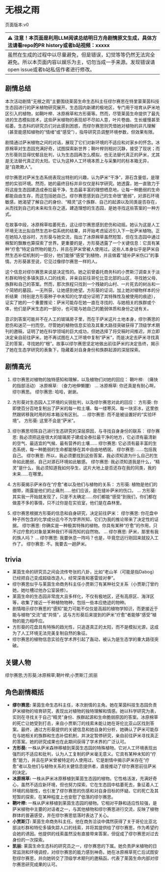 # 无根之雨
页面版本:v0
 

| :warning: 注意！本页面是利用LLM阅读总结明日方舟剧情原文生成，具体方法请看repo的PR history或者b站视频：xxxxx           |
|:----------------------------|
| 虽然在生成的过程中以尽量避免，但是错误，幻觉等等仍然无法完全避免。所以本页面内容以娱乐为主，切勿当成一手来源。发现错误请open issue或者b站私信作者进行修改。|



## 剧情总结
本次活动剧情“无根之雨”主要围绕莱茵生命生态科主任缪尔赛思在特里蒙莱茵科技生态园进行的萨米植物研究展开。生态园内新建的极地区，专门用于培育从萨米地区引入的植物，如鞘叶榉、冰原棉草和方形葵等。然而，尽管莱茵生命提供了最先进的生态模拟技术，这些萨米植物的表现却不尽如人意，叶片卷曲、生长缓慢甚至枯萎。生态科的研究员们对此感到困惑，而缪尔赛思则凭借她对植物的非凡理解（甚至能感知植物的“情绪”或“感受”），指导研究员调整环境参数，但效果有限。

剧情通过萨米植物之间的对话，展现了它们对新环境的不适应和对家乡的怀念。冰原棉草对生态园充满好奇，试图探索新世界；鞘叶榉则相对沉静，接受了现状；而方形葵则显得忧郁且批判，认为生态园再怎么模拟，也无法替代真正的萨米，尤其是无法替代真正的太阳。它认为这种人工环境本质上与采集时的标本箱无异，是“自欺欺人”。

缪尔赛思对萨米生态系统表现出特别的兴趣，认为萨米“干净”，源石含量低，是理想的实验环境。然而，她的最终目标并非仅仅是科学研究。她透露，她一直致力于将这座生态园建造成泰拉最干净、生态最丰富的理想栖息地，让每一种脆弱的生命都能自由生存，而这包括她自己。缪尔赛思感到自己的生命很“脆弱”，对源石环境敏感，她渴望了解自己的身份、“精灵”这个族群、自己的起源以及同类是否存在，从而找到自己的未来和生存之道。建造理想的生态园，是她寻找这些答案的一种方式。

在故事中段，冰原棉草枯萎死去，这让缪尔赛思感到悲伤和动摇。她认为这是人工环境无法比拟自然生态补偿系统的结果，并开始考虑延迟引入下一批萨米植物。正在她陷入低谷时，方形葵与她交流，指出了冰原棉草虽然短暂，但在生态园中通过棉絮的飘散也算探索了世界。更重要的是，方形葵透露了一个关键信息：它具有某种“疗愈”特定自然物的能力，并且在萨米曾被人使用过。这些人本身似乎是萨米自然生态补偿机制的一部分，他们能够“感受”到植物，并且做着“缝补萨米伤口”的事情。方形葵甚至说，它见过像缪尔赛思一样的人。

这个信息对缪尔赛思来说是决定性的。她之前曾委托商务科的小贾斯汀调查关于淡杉群和特伦多镇失踪人口的线索，并亲自前往哥伦比亚北部的山区，寻找她父母、族群和自己的答案。然而，那次旅程只找到一个残破的山村、一片死去的树丛和一个简陋的墓园，一无所获，让她感到绝望。方形葵的证词，加上她对植物样本的分析结果（特别是方形葵种子中未知的化学成分证明了其特殊性及被使用的痕迹），证实了她的一个重要推论：萨米可能存在她一直在寻找的、与她相关的族群或个体，他们是萨米生态的一部分，也可能与她自己的脆弱体质和身份之谜有关。

意识到答案可能并不在人工的玻璃房子里，而在于萨米这片土地本身，缪尔赛思的悲伤和迷茫一扫而空。尽管她的植物信息实验及其重大路径突破获得了顶级学术期刊的邀稿，证明了她在科学领域的巨大成功，但她选择了将交稿时间推迟，并立即决定亲自前往萨米。她不再试图在人工环境中复制“萨米”，而是决定去萨米寻找真正的答案，寻找她的“根”。故事以缪尔赛思坚定地做出前往萨米的决定告终，揭示了她在生态学研究的表象下，隐藏着对自身身份和族群起源的深层探索。
## 剧情高光
1.  缪尔赛思对植物的独特感知和理解，以及植物们对她的回应：
    鞘叶榉: （痛快的指部活动）
    冰原棉草: （奋力地伸懒腰）
    ...
    冰原棉草: 你还真是有耐心啊，缪尔赛思。
    缪尔赛思: 哈哈，谢谢。

2.  方形葵对生态园人工环境的尖锐批判，以及缪尔赛思对此的回应：
    方形葵: 你即使百分百地复制出了萨米的每一粒土壤、每一缕寒风、每一块坚冰，这里依然跟转移我时用的标本箱没有区别。
    ...
    缪尔赛思: 而不是被设置好的“实验环境”。
    方形葵: 这里不会是“萨米”。

3.  缪尔赛思坦陈自己进行生态研究的深层原因，与寻找自身身份的联系：
    缪尔赛思: 我必须把这座很大的玻璃房子建成全泰拉最干净的地方，它必须有最清新的空气、最适宜的气候、最有营养的土壤......
    缪尔赛思: 它必须有最丰富的生态系统，每一种脆弱的生命都能够在其中自由地栖居。
    缪尔赛思: ......包括我自己。
    缪尔赛思: 所以，我必须要找到这些答案，我必须知道为什么自己的生命如此脆弱，自己对源石环境如此敏感。
    缪尔赛思: 我必须知道我是什么，“精灵”是什么，我必须知道我如何孕生，这片大地上是否还存在我的同类，我的未来......在哪里。

4.  方形葵揭示萨米存在“疗愈”者以及他们与植物的关系：
    方形葵: 植物是他们的绷带，雨露是他们的止痛剂......他们应该，是在缝补萨米的伤口。
    ...
    方形葵: 其实我一开始就发现了，只是不太确定......你们都能“感受”到我们，你们都在做差不多的事情，只不过你是在实验室，他们是在森林里。

5.  缪尔赛思根据方形葵的信息和自身研究，决定前往萨米：
    缪尔赛思: 你花盘中种子所包含的化学成分迄今不为学界所知，它们为我的推论带来了决定性的证据。
    缪尔赛思: 你确实是一种极其特殊的植物。你具有某种“疗愈”的作用，只不过疗愈的对象是某种我们不得而知的自然物。
    ...
    缪尔赛思: 萨米，那里有我的族人吗？
    ...
    缪尔赛思: 我要休息一阵吗？也是，毕竟您远行刚回来就投入工作了。
    缪尔赛思: 不。我要去一趟萨米。
## trivia
*   莱茵生命的研究员之间会流传夸张的八卦，比如“老山羊（可能是指Dabog）已经把自己变成超级改造人，经常深夜和塞雷娅对拳”。
*   缪尔赛思似乎与莱茵生命商务科主任小贾斯汀有某种社交关系（小贾斯汀曾约她，她吐槽过他办公室装修）。
*   莱茵生命的生态园非常庞大且多样化，不仅有极地区，还有高原区、海洋区等，收集了接近一千种植物物种，包括一些本应绝迹的物种。
*   剧情暗示缪尔赛思的“感知”能力可能不仅仅是高超的植物学知识，而更接近于能与植物“交流”或“共情”，这与方形葵后来提到的萨米“疗愈”者能够“感受”植物的能力相呼应。
*   方形葵的花盘具有特殊的趋光性，只追逐真正的太阳，而不是模拟光源，这成为了人工环境无法完美复制自然的象征。
*   缪尔赛思的植物信息实验在学术界引起了轰动，被认为是生态学的重大路径突破。
## 关键人物
缪尔赛思;方形葵;冰原棉草;鞘叶榉;小贾斯汀;凯丽
## 角色剧情概括
-   **缪尔赛思:** 莱茵生命生态科主任，本次剧情的主角。她在莱茵科技生态园负责萨米植物的培育研究，表现出对植物的独特理解和情感。她以科学研究为表，实则在寻找关于自己“精灵”身份、族群起源和生命脆弱原因的答案。冰原棉草的死亡让她受到打击，来自小贾斯汀的线索未能让她在哥伦比亚山区找到答案。最终，通过方形葵提供的关键信息和她自身的分析，她确认了萨米可能存在与她相关的族群和生态补偿机制，并决定暂停研究，亲自前往萨米寻找真正的答案。她的研究成果也在此期间获得了学术界的广泛认可。
-   **方形葵:** 一株从萨米森林移植到莱茵生态园的特殊植物。它对人工环境表现出强烈的不适应和批判，认为人工复制的萨米毫无意义。它具有某种未知的“疗愈”能力，并且在萨米曾被特定的人使用过。它是剧情中揭示萨米存在“疗愈”者以及他们与植物关系的关健信息提供者，直接推动了缪尔赛思前往萨米的决定。
-   **冰原棉草:** 一株从萨米冰原移植到莱茵生态园的植物。它性格活泼，充满好奇心，虽然不适应新环境，但也努力探索。它在生态园中枯萎死去，象征着人工环境的局限性，也引发了缪尔赛思的伤感和对自身目标的怀疑。它的死亡及其短暂的探索，在某种程度上也安慰了低落的缪尔赛思。
-   **鞘叶榉:** 一株从萨米移植到莱茵生态园的植物。它相对平静和适应性较强，是萨米植物中主要的对话者之一，与其他植物和缪尔赛思进行交流，反映了植物群体的普遍感受，并在缪尔赛思低落时表达了关心。
-   **小贾斯汀:** 莱茵生命商务科主任。他在商务洽谈中偶然获得了关于哥伦比亚北部淡杉群和特伦多镇失踪人口的线索，并将其提供给了缪尔赛思，作为希望约会她的诱因。他提供的线索虽然没有直接带来答案，但促成了缪尔赛思对过去身份的一次探索。
-   **凯丽:** 莱茵生命生态科的研究员之一，缪尔赛思的下属。她负责萨米植物的日常监测和环境调控，对缪尔赛思的能力感到神奇。她在冰原棉草死亡后试图安慰缪尔赛思，并向她转交了顶级学术期刊的邀稿函，代表了莱茵生命内部对缪尔赛思研究成果的认可。
